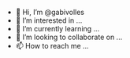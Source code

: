 - 👋 Hi, I’m @gabivolles
- 👀 I’m interested in ...
- 🌱 I’m currently learning ...
- 💞️ I’m looking to collaborate on ...
- 📫 How to reach me ...

<!---
gabivolles/gabivolles is a ✨ special ✨ repository because its `README.md` (this file) appears on your GitHub profile.
You can click the Preview link to take a look at your changes.
--->

